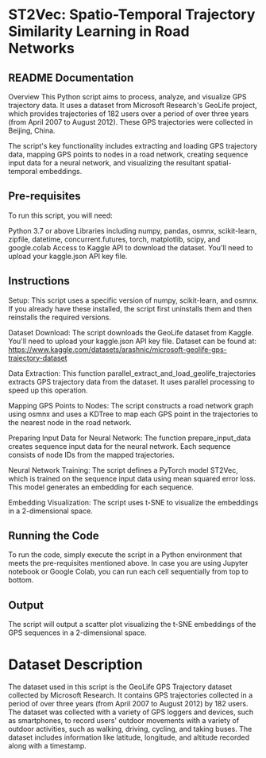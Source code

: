# ST2Vec: Spatio-Temporal Trajectory Similarity Learning in Road Networks


## README Documentation
Overview
This Python script aims to process, analyze, and visualize GPS trajectory data. It uses a dataset from Microsoft Research's GeoLife project, which provides trajectories of 182 users over a period of over three years (from April 2007 to August 2012). These GPS trajectories were collected in Beijing, China.

The script's key functionality includes extracting and loading GPS trajectory data, mapping GPS points to nodes in a road network, creating sequence input data for a neural network, and visualizing the resultant spatial-temporal embeddings.

## Pre-requisites
To run this script, you will need:

Python 3.7 or above
Libraries including numpy, pandas, osmnx, scikit-learn, zipfile, datetime, concurrent.futures, torch, matplotlib, scipy, and google.colab
Access to Kaggle API to download the dataset. You'll need to upload your kaggle.json API key file.
## Instructions
Setup: This script uses a specific version of numpy, scikit-learn, and osmnx. If you already have these installed, the script first uninstalls them and then reinstalls the required versions.

Dataset Download: The script downloads the GeoLife dataset from Kaggle. You'll need to upload your kaggle.json API key file. Dataset can be found at: https://www.kaggle.com/datasets/arashnic/microsoft-geolife-gps-trajectory-dataset

Data Extraction: This function parallel_extract_and_load_geolife_trajectories extracts GPS trajectory data from the dataset. It uses parallel processing to speed up this operation.

Mapping GPS Points to Nodes: The script constructs a road network graph using osmnx and uses a KDTree to map each GPS point in the trajectories to the nearest node in the road network.

Preparing Input Data for Neural Network: The function prepare_input_data creates sequence input data for the neural network. Each sequence consists of node IDs from the mapped trajectories.

Neural Network Training: The script defines a PyTorch model ST2Vec, which is trained on the sequence input data using mean squared error loss. This model generates an embedding for each sequence.

Embedding Visualization: The script uses t-SNE to visualize the embeddings in a 2-dimensional space.

## Running the Code
To run the code, simply execute the script in a Python environment that meets the pre-requisites mentioned above. In case you are using Jupyter notebook or Google Colab, you can run each cell sequentially from top to bottom.

## Output
The script will output a scatter plot visualizing the t-SNE embeddings of the GPS sequences in a 2-dimensional space.

# Dataset Description
The dataset used in this script is the GeoLife GPS Trajectory dataset collected by Microsoft Research. It contains GPS trajectories collected in a period of over three years (from April 2007 to August 2012) by 182 users. The dataset was collected with a variety of GPS loggers and devices, such as smartphones, to record users' outdoor movements with a variety of outdoor activities, such as walking, driving, cycling, and taking buses. The dataset includes information like latitude, longitude, and altitude recorded along with a timestamp.
